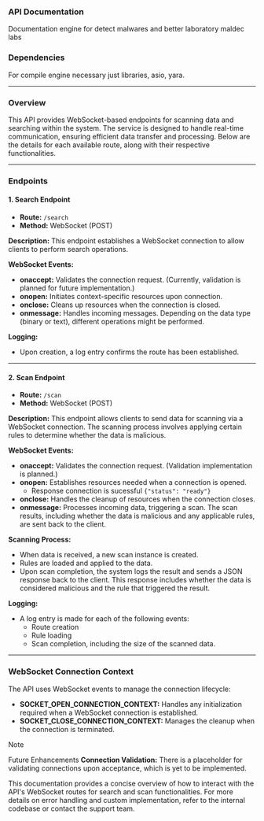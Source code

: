 ### API Documentation

Documentation engine for detect malwares and better laboratory maldec labs

### Dependencies

For compile engine necessary just libraries, asio, yara.


---

### Overview
This API provides WebSocket-based endpoints for scanning data and searching within the system. The service is designed to handle real-time communication, ensuring efficient data transfer and processing. Below are the details for each available route, along with their respective functionalities.

---

### Endpoints

#### 1. **Search Endpoint**
- **Route:** `/search`
- **Method:** WebSocket (POST)

**Description:**
This endpoint establishes a WebSocket connection to allow clients to perform search operations. 

**WebSocket Events:**
- **onaccept:** Validates the connection request. (Currently, validation is planned for future implementation.)
- **onopen:** Initiates context-specific resources upon connection.
- **onclose:** Cleans up resources when the connection is closed.
- **onmessage:** Handles incoming messages. Depending on the data type (binary or text), different operations might be performed.

**Logging:**
- Upon creation, a log entry confirms the route has been established.

---

#### 2. **Scan Endpoint**
- **Route:** `/scan`
- **Method:** WebSocket (POST)

**Description:**
This endpoint allows clients to send data for scanning via a WebSocket connection. The scanning process involves applying certain rules to determine whether the data is malicious.

**WebSocket Events:**
- **onaccept:** Validates the connection request. (Validation implementation is planned.)
- **onopen:** Establishes resources needed when a connection is opened.
    - Response connection is sucessful `{"status": "ready"}`
- **onclose:** Handles the cleanup of resources when the connection closes.
- **onmessage:** Processes incoming data, triggering a scan. The scan results, including whether the data is malicious and any applicable rules, are sent back to the client.

**Scanning Process:**
- When data is received, a new scan instance is created.
- Rules are loaded and applied to the data.
- Upon scan completion, the system logs the result and sends a JSON response back to the client. This response includes whether the data is considered malicious and the rule that triggered the result.

**Logging:**
- A log entry is made for each of the following events:
  - Route creation
  - Rule loading
  - Scan completion, including the size of the scanned data.

---

### WebSocket Connection Context
The API uses WebSocket events to manage the connection lifecycle:
- **SOCKET_OPEN_CONNECTION_CONTEXT:** Handles any initialization required when a WebSocket connection is established.
- **SOCKET_CLOSE_CONNECTION_CONTEXT:** Manages the cleanup when the connection is terminated.


> [!NOTE]
>  Future Enhancements **Connection Validation:** There is a placeholder for validating connections upon acceptance, which is yet to be implemented.

This documentation provides a concise overview of how to interact with the API's WebSocket routes for search and scan functionalities. For more details on error handling and custom implementation, refer to the internal codebase or contact the support team.